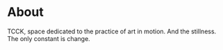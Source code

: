 <!-- subtitle: About -->
# About

TCCK, space dedicated to the practice of art in motion.
And the stillness.
The only constant is change.
